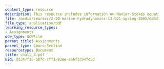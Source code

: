 ```yaml
---
content_type: resource
description: This resource includes information on Navier-Stokes equations, and vorticity.
file: /media/courses/2-20-marine-hydrodynamics-13-021-spring-2005/dd347f185bfccff193eeaa6f3d94fc5d_chall_3.pdf
file_type: application/pdf
learning_resource_types:
- Assignments
ocw_type: OCWFile
parent_title: Assignments
parent_type: CourseSection
resourcetype: Document
title: chall_3.pdf
uid: dd347f18-5bfc-cff1-93ee-aa6f3d94fc5d
---
```

